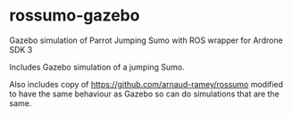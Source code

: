 # rossumo-gazebo
Gazebo simulation of Parrot Jumping Sumo with ROS wrapper for Ardrone SDK 3 

Includes Gazebo simulation of a jumping Sumo. 

Also includes copy of https://github.com/arnaud-ramey/rossumo modified to have the same behaviour as Gazebo so can do simulations that are the same.

